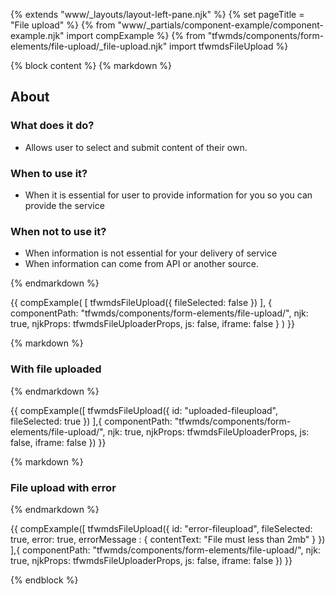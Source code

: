 {% extends "www/_layouts/layout-left-pane.njk" %}
{% set pageTitle = "File upload" %}
{% from "www/_partials/component-example/component-example.njk" import compExample %}
{% from "tfwmds/components/form-elements/file-upload/_file-upload.njk" import tfwmdsFileUpload %}

{% block content %}
{% markdown %}

## About

### What does it do?

- Allows user to select and submit content of their own.

### When to use it?

- When it is essential for user to provide information for you so you can provide the service

### When not to use it?

- When information is not essential for your delivery of service
- When information can come from API or another source.

{% endmarkdown %}

{{
compExample(
    [
      tfwmdsFileUpload({
        fileSelected: false
      })
    ],
    {
      componentPath: "tfwmds/components/form-elements/file-upload/",
      njk: true,
      njkProps: tfwmdsFileUploaderProps,
      js: false,
      iframe: false
    }
)
}}

{% markdown %}

### With file uploaded

{% endmarkdown %}

{{
    compExample([
      tfwmdsFileUpload({
        id: "uploaded-fileupload",
        fileSelected: true
      })
    ],{
      componentPath: "tfwmds/components/form-elements/file-upload/",
      njk: true,
      njkProps: tfwmdsFileUploaderProps,
      js: false,
      iframe: false
    })
}}

{% markdown %}

### File upload with error

{% endmarkdown %}

{{
    compExample([
      tfwmdsFileUpload({
        id: "error-fileupload",
        fileSelected: true,
        error: true,
        errorMessage : {
          contentText: "File must less than 2mb"
        }
      })
    ],{
      componentPath: "tfwmds/components/form-elements/file-upload/",
      njk: true,
      njkProps: tfwmdsFileUploaderProps,
      js: false,
      iframe: false
    })
}}

{% endblock %}
